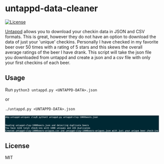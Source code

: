 # untappd-data-cleaner
[![License](https://img.shields.io/github/license/mashape/apistatus.svg)](https://github.com/claydugo/untappd-data-cleaner/blob/master/LICENSE)

[Untappd](https://untappd.com/) allows you to download your checkin data in JSON and CSV formats. This is great, however they do not have an option to download the data of just your 'unique' checkins. Personally I have checked in my favorite beer over 50 times with a rating of 5 stars and this skews the overall average ratings of the beer I have drank. This script will take the json file you downloaded from untappd and create a json and a csv file with only your first checkins of each beer.

## Usage

Run `python3 untappd.py <UNTAPPD-DATA>.json`

or

`./untappd.py <UNTAPPD-DATA>.json`

![output](https://github.com/claydugo/untappd-data-cleaner/blob/master/scr/untappd-uniques-cl.png?raw=true)

## License
MIT

